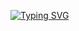 [![Typing SVG](https://readme-typing-svg.demolab.com/?lines=Hello+I'm+Alex+nice+to+see+you;Second+line+of+text)](https://git.io/typing-svg)
